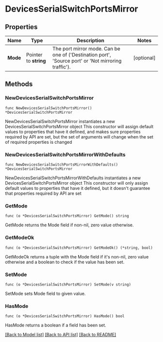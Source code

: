 # DevicesSerialSwitchPortsMirror

## Properties

Name | Type | Description | Notes
------------ | ------------- | ------------- | -------------
**Mode** | Pointer to **string** | The port mirror mode. Can be one of (&#39;Destination port&#39;, &#39;Source port&#39; or &#39;Not mirroring traffic&#39;). | [optional] 

## Methods

### NewDevicesSerialSwitchPortsMirror

`func NewDevicesSerialSwitchPortsMirror() *DevicesSerialSwitchPortsMirror`

NewDevicesSerialSwitchPortsMirror instantiates a new DevicesSerialSwitchPortsMirror object
This constructor will assign default values to properties that have it defined,
and makes sure properties required by API are set, but the set of arguments
will change when the set of required properties is changed

### NewDevicesSerialSwitchPortsMirrorWithDefaults

`func NewDevicesSerialSwitchPortsMirrorWithDefaults() *DevicesSerialSwitchPortsMirror`

NewDevicesSerialSwitchPortsMirrorWithDefaults instantiates a new DevicesSerialSwitchPortsMirror object
This constructor will only assign default values to properties that have it defined,
but it doesn't guarantee that properties required by API are set

### GetMode

`func (o *DevicesSerialSwitchPortsMirror) GetMode() string`

GetMode returns the Mode field if non-nil, zero value otherwise.

### GetModeOk

`func (o *DevicesSerialSwitchPortsMirror) GetModeOk() (*string, bool)`

GetModeOk returns a tuple with the Mode field if it's non-nil, zero value otherwise
and a boolean to check if the value has been set.

### SetMode

`func (o *DevicesSerialSwitchPortsMirror) SetMode(v string)`

SetMode sets Mode field to given value.

### HasMode

`func (o *DevicesSerialSwitchPortsMirror) HasMode() bool`

HasMode returns a boolean if a field has been set.


[[Back to Model list]](../README.md#documentation-for-models) [[Back to API list]](../README.md#documentation-for-api-endpoints) [[Back to README]](../README.md)


